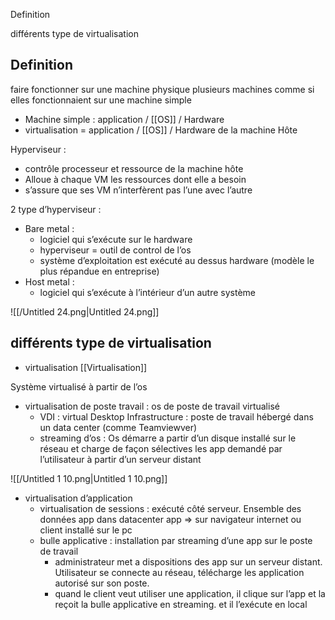 Definition

différents type de virtualisation

## Definition

faire fonctionner sur une machine physique plusieurs machines comme si elles fonctionnaient sur une machine simple

- Machine simple : application / [[OS]] / Hardware
- virtualisation = application / [[OS]] / Hardware de la machine Hôte

Hyperviseur :

- contrôle processeur et ressource de la machine hôte
- Alloue à chaque VM les ressources dont elle a besoin
- s’assure que ses VM n’interfèrent pas l’une avec l’autre

2 type d’hyperviseur :

- Bare metal :
    - logiciel qui s’exécute sur le hardware
    - hyperviseur = outil de control de l’os
    - système d’exploitation est exécuté au dessus hardware (modèle le plus répandue en entreprise)
- Host metal :
    - logiciel qui s’exécute à l’intérieur d’un autre système

![[/Untitled 24.png|Untitled 24.png]]

  

## différents type de virtualisation

  

- virtualisation [[Virtualisation]]

Système virtualisé à partir de l’os

- virtualisation de poste travail : os de poste de travail virtualisé
    - VDI : virtual Desktop Infrastructure : poste de travail hébergé dans un data center (comme Teamviewver)
    - streaming d’os : Os démarre a partir d’un disque installé sur le réseau et charge de façon sélectives les app demandé par l’utilisateur à partir d’un serveur distant

![[/Untitled 1 10.png|Untitled 1 10.png]]

- virtualisation d’application
    - virtualisation de sessions : exécuté côté serveur. Ensemble des données app dans datacenter app ⇒ sur navigateur internet ou client installé sur le pc
    - bulle applicative : installation par streaming d’une app sur le poste de travail
        - administrateur met a dispositions des app sur un serveur distant. Utilisateur se connecte au réseau, télécharge les application autorisé sur son poste.
        - quand le client veut utiliser une application, il clique sur l’app et la reçoit la bulle applicative en streaming. et il l’exécute en local
